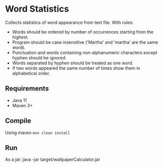 # Word Statistics
Collects statistics of word appearance from text file.
With rules:
- Words should be ordered by number of occurrences starting from the highest.
- Program should be case insensitive ('Martha' and 'martha' are the same word).
- Punctuation and words containing non-alphanumeric characters except hyphen should be ignored.
- Words separated by hyphen should be treated as one word.
- If two words appeared the same number of times show them in alphabetical order.
## Requirements
- Java 11
- Maven 3+
## Compile
Using maven `mvn clean install`
## Run
As a jar: java -jar target/wallpaperCalculator.jar